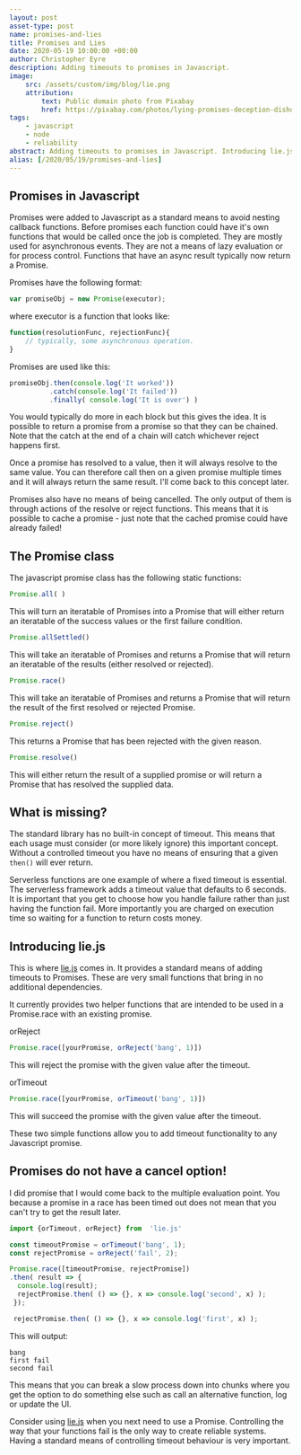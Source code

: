 ```yaml
---
layout: post
asset-type: post
name: promises-and-lies
title: Promises and Lies
date: 2020-05-19 10:00:00 +00:00
author: Christopher Eyre
description: Adding timeouts to promises in Javascript.
image:
    src: /assets/custom/img/blog/lie.png
    attribution:
        text: Public domain photo from Pixabay
        href: https://pixabay.com/photos/lying-promises-deception-dishonesty-1562272/
tags:
    - javascript
    - node
    - reliability
abstract: Adding timeouts to promises in Javascript. Introducing lie.js 
alias: [/2020/05/19/promises-and-lies]
---
```


## Promises in Javascript

Promises were added to Javascript as a standard means to avoid nesting callback functions.
Before promises each function could have it's own functions that would be called once the job is completed. They are mostly used for asynchronous events. They are not a means of lazy evaluation or for process control. Functions that have an async result typically now return a Promise.

Promises have the following format:

```javascript
var promiseObj = new Promise(executor);
```

where executor is a function that looks like:

```javascript
function(resolutionFunc, rejectionFunc){
    // typically, some asynchronous operation.
}
``` 

Promises are used like this:

```javascript
promiseObj.then(console.log('It worked'))
          .catch(console.log('It failed'))
          .finally( console.log('It is over') )
```

You would typically do more in each block but this gives the idea. It is possible to return a promise from a promise so that they can be chained. Note that the catch at the end of a chain will catch whichever reject happens first.

Once a promise has resolved to a value, then it will always resolve to the same value.
You can therefore call then on a given promise multiple times and it will always return the same result. I'll come back to this concept later.

Promises also have no means of being cancelled. The only output of them is through actions of the resolve or reject functions. This means that it is possible to cache a promise - just note that the cached promise could have already failed!

## The Promise class

The javascript promise class has the following static functions:

```Javascript
Promise.all( ) 
```

This will turn an iteratable of Promises into a Promise that will either return an iteratable of the success values or the first failure condition.

```Javascript
Promise.allSettled()
```

This will take an iteratable of Promises and returns a Promise that will return an iteratable of the results (either resolved or rejected).

```Javascript
Promise.race()
```

This will take an iteratable of Promises and returns a Promise that will return the result of the first resolved or rejected Promise.

```Javascript
Promise.reject()
```

This returns a Promise that has been rejected with the given reason.  

```Javascript
Promise.resolve()
```

This will either return the result of a supplied promise or will return a Promise that has resolved the supplied data.

## What is missing?

The standard library has no built-in concept of timeout. This means that each usage must consider (or more likely ignore) this important concept. Without a controlled timeout you have no means of ensuring that a given ```then()``` will ever return.

Serverless functions are one example of where a fixed timeout is essential. The serverless framework adds a timeout value that defaults to 6 seconds. It is important that you get to choose how you handle failure rather than just having the function fail.
More importantly you are charged on execution time so waiting for a function to return costs money. 

## Introducing lie.js

This is where [lie.js](https://www.npmjs.com/package/lie.js) comes in. It provides a standard means of adding timeouts to Promises. These are very small functions that bring in no additional dependencies.

It currently provides two helper functions that are intended to be used in a Promise.race with an existing promise.

orReject

```javascript
Promise.race([yourPromise, orReject('bang', 1)])
```

This will reject the promise with the given value after the timeout.

orTimeout

```javascript
Promise.race([yourPromise, orTimeout('bang', 1)])
```

This will succeed the promise with the given value after the timeout.

These two simple functions allow you to add timeout functionality to any Javascript promise.

## Promises do not have a cancel option!

I did promise that I would come back to the multiple evaluation point. You because a promise in a race has been timed out does not mean that you can't try to get the result later.

```javascript
import {orTimeout, orReject} from  'lie.js'

const timeoutPromise = orTimeout('bang', 1);
const rejectPromise = orReject('fail', 2);

Promise.race([timeoutPromise, rejectPromise])
.then( result => {
  console.log(result);
  rejectPromise.then( () => {}, x => console.log('second', x) );
 });

 rejectPromise.then( () => {}, x => console.log('first', x) );
```

This will output:

```
bang
first fail
second fail
```

This means that you can break a slow process down into chunks where you get the option to do something else such as call an alternative function, log or update the UI. 

Consider using [lie.js](https://www.npmjs.com/package/lie.js) when you next need to use a Promise. Controlling the way that your functions fail is the only way to create reliable systems.
Having a standard means of controlling timeout behaviour is very important.
